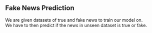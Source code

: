 ## Fake News Prediction

We are given datasets of true and fake news to train our model on.<br>
We have to then predict if the news in unseen dataset is true or fake.
